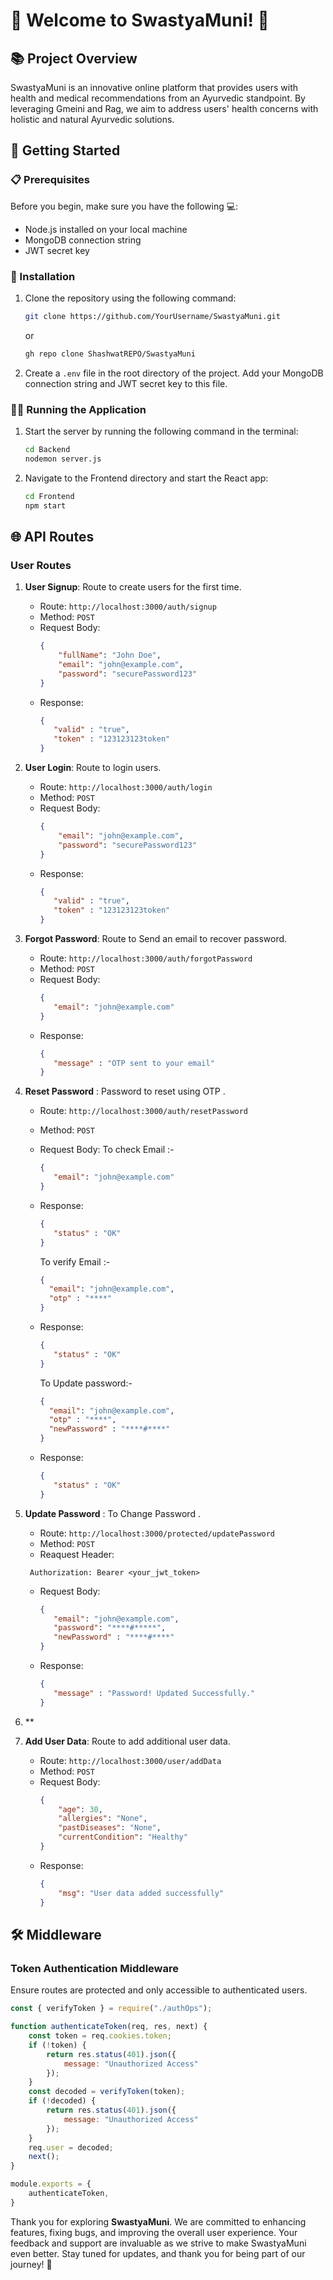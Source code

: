 # 🌿 Welcome to SwastyaMuni! 🌟

## 📚 Project Overview
SwastyaMuni is an innovative online platform that provides users with health and medical recommendations from an Ayurvedic standpoint. By leveraging Gmeini and Rag, we aim to address users' health concerns with holistic and natural Ayurvedic solutions.

## 🚀 Getting Started

### 📋 Prerequisites
Before you begin, make sure you have the following 💻:
- Node.js installed on your local machine
- MongoDB connection string
- JWT secret key

### 💾 Installation
1. Clone the repository using the following command:
   ```bash
   git clone https://github.com/YourUsername/SwastyaMuni.git
   ```
   or 
   ```bash
   gh repo clone ShashwatREPO/SwastyaMuni
   ```
2. Create a `.env` file in the root directory of the project. Add your MongoDB connection string and JWT secret key to this file.

### 🏃‍♂️ Running the Application
1. Start the server by running the following command in the terminal:
   ```bash
   cd Backend
   nodemon server.js
   ```
2. Navigate to the Frontend directory and start the React app:
   ```bash
   cd Frontend
   npm start
   ```

## 🌐 API Routes

### User Routes

1. **User Signup**: Route to create users for the first time.
   - Route: `http://localhost:3000/auth/signup`
   - Method: `POST`
   - Request Body:
     ```json
     {
         "fullName": "John Doe",
         "email": "john@example.com",
         "password": "securePassword123"
     }
     ```
   - Response:
     ```json
     {
        "valid" : "true", 
        "token" : "123123123token" 
     }
     ```

2. **User Login**: Route to login users.
   - Route: `http://localhost:3000/auth/login`
   - Method: `POST`
   - Request Body:
     ```json
     {
         "email": "john@example.com",
         "password": "securePassword123"
     }
     ```
   - Response:
     ```json
     {
        "valid" : "true", 
        "token" : "123123123token" 
     }
     ```

3. **Forgot Password**: Route to Send an email to recover password.
   - Route: `http://localhost:3000/auth/forgotPassword`
   - Method: `POST`
   - Request Body:
     ```json
     {
        "email": "john@example.com"
     }
     ```
   - Response:
     ```json
     {
        "message" : "OTP sent to your email"  
     }
     ```
4. **Reset Password** : Password to reset using OTP . 
   - Route: `http://localhost:3000/auth/resetPassword`
   - Method: `POST`
   - Request Body:
    To check Email :- 
     ```json
     {
        "email": "john@example.com"
     }
     ```
   - Response:
     ```json
     {
        "status" : "OK" 
     }
     ```

     To verify Email :- 
      ```json
     {
        "email": "john@example.com", 
        "otp" : "****"
     }
     ```
   - Response:
     ```json
     {
        "status" : "OK" 
     }
     ```
     To Update password:- 
      ```json
     {
        "email": "john@example.com", 
        "otp" : "****",
        "newPassword" : "****#****"
     }
     ```
   - Response:
     ```json
     {
        "status" : "OK" 
     }
     ```
5. **Update Password** : To Change Password . 
   - Route: `http://localhost:3000/protected/updatePassword`
   - Method: `POST`
   - Reaquest Header: 
   ```http
    Authorization: Bearer <your_jwt_token>
    ```
   - Request Body:
     ```json
     {
        "email": "john@example.com",
        "password": "****#*****", 
        "newPassword" : "****#****"
     }
     ```
   - Response:
     ```json
     {
        "message" : "Password! Updated Successfully."
     }
     ```

6. ** 

3. **Add User Data**: Route to add additional user data.
   - Route: `http://localhost:3000/user/addData`
   - Method: `POST`
   - Request Body:
     ```json
     {
         "age": 30,
         "allergies": "None",
         "pastDiseases": "None",
         "currentCondition": "Healthy"
     }
     ```
   - Response:
     ```json
     {
         "msg": "User data added successfully"
     }
     ```

## 🛠️ Middleware

### Token Authentication Middleware
Ensure routes are protected and only accessible to authenticated users.

```javascript
const { verifyToken } = require("./authOps");

function authenticateToken(req, res, next) {
    const token = req.cookies.token;
    if (!token) {
        return res.status(401).json({
            message: "Unauthorized Access"
        });
    }
    const decoded = verifyToken(token);
    if (!decoded) {
        return res.status(401).json({
            message: "Unauthorized Access"
        });
    }
    req.user = decoded;
    next();
}

module.exports = {
    authenticateToken,
}
```

Thank you for exploring **SwastyaMuni**. We are committed to enhancing features, fixing bugs, and improving the overall user experience. Your feedback and support are invaluable as we strive to make SwastyaMuni even better. Stay tuned for updates, and thank you for being part of our journey! 🌿
